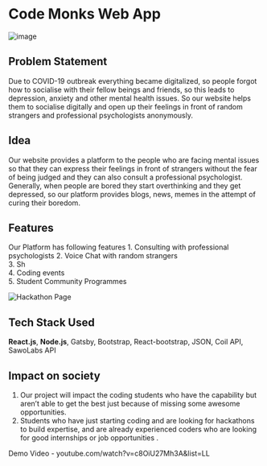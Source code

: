 # Code Monks Web App  

 ![image](https://user-images.githubusercontent.com/61618767/153759171-d404b2fd-f147-4978-b40a-2838775d75e6.png) 
 
  
## Problem Statement  
Due to COVID-19 outbreak everything became digitalized, so people forgot how to socialise with their fellow beings and friends, so this leads to depression, anxiety and other mental health issues. So our website helps them to socialise digitally and open up their feelings in front of random strangers and professional psychologists anonymously.

## Idea  
Our website provides a platform to the people who are facing mental issues so that they can express their feelings in front of strangers without the fear of being judged and they can also consult a professional psychologist. Generally, when people are bored they start overthinking and they get depressed, so our platform provides blogs, news, memes in the attempt of curing their boredom.

## Features
Our Platform has following features 
     1. Consulting with professional psychologists
     2. Voice Chat with random strangers  
     3. Sh  
     4. Coding events  
     5. Student Community Programmes  

![Hackathon Page](images/hackathonPage.png) 

## Tech Stack Used  
**React.js**, **Node.js**, Gatsby, Bootstrap, React-bootstrap, JSON, Coil API, SawoLabs API

## Impact on society  
 1. Our project will impact the coding students who have the capability but aren’t able to get the best just because of missing some awesome opportunities. 
 2. Students who have just starting coding and are looking for hackathons to build  expertise,  and are already experienced coders who are looking for good internships or job opportunities . 

Demo Video - youtube.com/watch?v=c8OiU27Mh3A&list=LL
